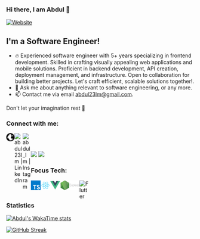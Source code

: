 ### Hi there, I am Abdul 🤠

[![Website](https://img.shields.io/website?label=techwhizabdul.com&style=for-the-badge&url=https://techwhizabdul.com)](https://techwhizabdul.com/)

## I'm a Software Engineer!

- 🔥 Experienced software engineer with 5+ years specializing in frontend development. Skilled in crafting visually appealing web applications and mobile solutions. Proficient in backend development, API creation, deployment management, and infrastructure. Open to collaboration for building better projects. Let's craft efficient, scalable solutions together!.
- 💬 Ask me about anything relevant to software engineering, or any more.
- 📫 Contact me via email abdul23lm@gmail.com.

Don't let your imagination rest 🚀

### Connect with me:

[<img align="left" alt="decodev.id" width="22px" src="https://raw.githubusercontent.com/iconic/open-iconic/master/svg/globe.svg" />][website]
[<img align="left" alt="abdul23lm | LinkedIn" width="22px" src="https://cdn.jsdelivr.net/npm/simple-icons@v3/icons/linkedin.svg" />][linkedin]
[<img align="left" alt="abdul_lm | Instagram" width="22px" src="https://cdn.jsdelivr.net/npm/simple-icons@v3/icons/instagram.svg" />][instagram]

<br />
<br />

[![](https://komarev.com/ghpvc/?username=abdul23lm&color=blue&label=Profile%20Views)](https://github.com/abdul23lm/abdul23lm)
[![](https://img.shields.io/github/followers/abdul23lm?label=GitHub%20Followers)](https://github.com/abdul23lm)

### Focus Tech:

<img align="left" alt="Typescript" width="26px" src="https://raw.githubusercontent.com/github/explore/80688e429a7d4ef2fca1e82350fe8e3517d3494d/topics/typescript/typescript.png" />
<img align="left" alt="React" width="26px" src="https://raw.githubusercontent.com/github/explore/80688e429a7d4ef2fca1e82350fe8e3517d3494d/topics/react/react.png" />
<img align="left" alt="Vue" width="26px" src="https://raw.githubusercontent.com/github/explore/80688e429a7d4ef2fca1e82350fe8e3517d3494d/topics/vue/vue.png" />
<img align="left" alt="Node.js" width="26px" src="https://raw.githubusercontent.com/github/explore/80688e429a7d4ef2fca1e82350fe8e3517d3494d/topics/nodejs/nodejs.png" />
<img align="left" alt="Express" width="26px" src="https://raw.githubusercontent.com/github/explore/80688e429a7d4ef2fca1e82350fe8e3517d3494d/topics/express/express.png" />
<img align="left" alt="Flutter" width="26px" src="https://avatars.githubusercontent.com/u/14101776?s=40&v=4" />

<br />
<br />


### Statistics
[![Abdul's WakaTime stats](https://github-readme-stats.vercel.app/api/wakatime?username=abdul23lm&theme=tokyonight&layout=compact&langs_count=6)](https://github.com/abdul23lm/github-readme-stats)

[![GitHub Streak](https://github-readme-streak-stats.herokuapp.com?user=abdul23lm&theme=tokyonight&hide_border=true)](https://git.io/streak-stats)


[website]: https://www.techwhizabdul.com
[linkedin]: https://linkedin.com/in/abdul23lm
[instagram]: https://instagram.com/abdul_lm
